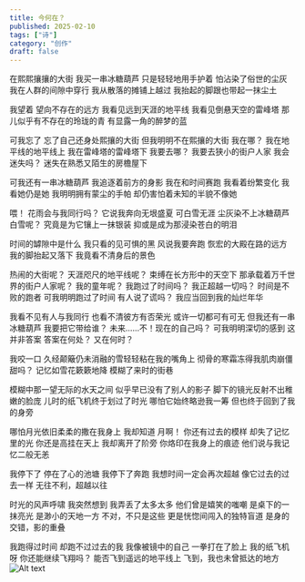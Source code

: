 ```yaml
---
title: 今何在？
published: 2025-02-10
tags: ["诗"]
category: "创作"
draft: false
---
```


在熙熙攘攘的大街
我买一串冰糖葫芦
只是轻轻地用手护着
怕沾染了俗世的尘灰
我在人群的间隙中穿行
我从散落的摊铺上越过
我抬起的脚跟也带起一抹尘土

我望着
望向不存在的远方
我看见远到天涯的地平线
我看见倒悬天空的雷峰塔
那儿似乎有不存在的玲珑的青
有显露一角的醉梦的蓝

可我忘了
忘了自己还身处熙攘的大街
但我明明不在熙攘的大街
我在哪？
我在地平线的地平线上
我在雷峰塔的雷峰塔下
我要去哪？
我要去狭小的街户人家
我会迷失吗？
迷失在熟悉又陌生的房檐屋下

可我还有一串冰糖葫芦
我追逐着前方的身影
我在和时间赛跑
我看着纷繁变化
我看她仍是她
我明明拥有蒙尘的手帕
却仍害怕着未知的半貌不像她

喂！
花雨会与我同行吗？
它说我奔向无垠盛夏
可白雪无涯
尘灰染不上冰糖葫芦
白雪呢？
究竟是为它镶上一抹银装
抑或是成为那浸染苍白的明泪

时间的罅隙中是什么
我只看的见可惧的黑
风说我要奔跑
恢宏的大殿在路的远方
我的脚抬起又落下
我竟看不清身后的景色

热闹的大街呢？
天涯咫尺的地平线呢？
束缚在长方形中的天空下
那承载着万千世界的街户人家呢？
我的童年呢？
我跑过了时间吗？
我正超越一切吗？
时间是不败的跑者
可我明明跑过了时间
有人说了谎吗？
我应当回到我的灿烂年华

我看不见有人与我同行
也看不清彼方有否荣光
或许一切都可有可无
但我还有一串冰糖葫芦
我要把它带给谁？
未来……不！现在的自己吗？
可我明明深切的感到
这并非答案
答案在何处？
又在何时？

我咬一口
久经颠簸仍未消融的雪轻轻粘在我的嘴角上
彻骨的寒霜冻得我肌肉崩僵
甜吗？
记忆如雪花簌簌地降
模糊了来时的街巷

模糊中那一望无际的水天之间
似乎早已没有了别人的影子
脚下的镜光反射不出稚嫩的脸庞
儿时的纸飞机终于划过了时光
哪怕它始终略逊我一筹
但也终于回到了我的身旁

哪怕月光依旧柔柔的撒在我身上
我却知道
月啊！
你还有过去的模样
却失了记忆里的光
你还是高挂在天上
我却离开了阶旁
你烙印在我身上的痕迹
他们说与我记忆二般无恙

我停下了
停在了心的池塘
我停下了奔跑
我想时间一定会再次超越
像它过去的过去一样
无往不利，超越以往

时光的风声呼啸
我突然想到
我弄丢了太多太多
他们曾是嬉笑的嗤嘲
是桌下的一抹亮光
是渺小的天地一方
不对，不只是这些
更是恍惚间闯入的独特盲道
是身的交错，影的重叠

我跑得过时间
却跑不过过去的我
我像被镜中的自己
一拳打在了脸上
我的纸飞机呀
你还能继续飞翔吗？
能否飞到遥远的地平线上
飞到，我也未曾抵达的地方
![Alt text](D:\Doulor\GitLocal\Blog\src\assets\images\jinhezai.webp)